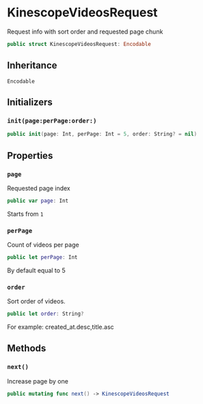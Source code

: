 # KinescopeVideosRequest

Request info with sort order and requested page chunk

``` swift
public struct KinescopeVideosRequest: Encodable 
```

## Inheritance

`Encodable`

## Initializers

### `init(page:perPage:order:)`

``` swift
public init(page: Int, perPage: Int = 5, order: String? = nil) 
```

## Properties

### `page`

Requested page index

``` swift
public var page: Int
```

Starts from `1`

### `perPage`

Count of videos per page

``` swift
public let perPage: Int
```

By default equal to 5

### `order`

Sort order of videos.

``` swift
public let order: String?
```

For example: created\_at.desc,title.asc

## Methods

### `next()`

Increase page by one

``` swift
public mutating func next() -> KinescopeVideosRequest 
```
